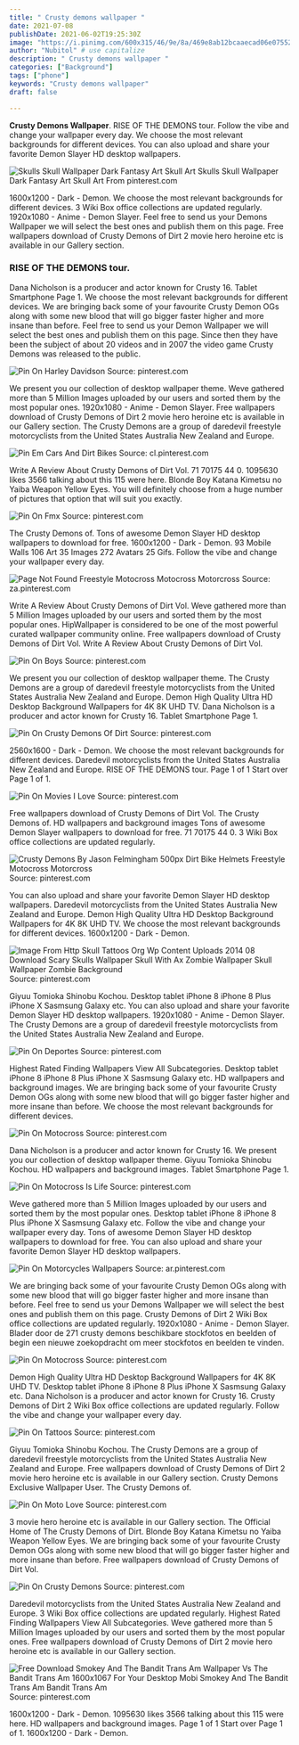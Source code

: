 ```yaml
---
title: " Crusty demons wallpaper "
date: 2021-07-08
publishDate: 2021-06-02T19:25:30Z
image: "https://i.pinimg.com/600x315/46/9e/8a/469e8ab12bcaaecad06e07552c256bf6.jpg"
author: "Nubitol" # use capitalize
description: " Crusty demons wallpaper "
categories: ["Background"]
tags: ["phone"]
keywords: "Crusty demons wallpaper"
draft: false

---
```



**Crusty Demons Wallpaper**. RISE OF THE DEMONS tour. Follow the vibe and change your wallpaper every day. We choose the most relevant backgrounds for different devices. You can also upload and share your favorite Demon Slayer HD desktop wallpapers.

![Skulls Skull Wallpaper Dark Fantasy Art Skull Art](https://i.pinimg.com/originals/45/8c/7e/458c7ebb64a561f1f56afec592becd75.jpg "Skulls Skull Wallpaper Dark Fantasy Art Skull Art")
Skulls Skull Wallpaper Dark Fantasy Art Skull Art From pinterest.com


1600x1200 - Dark - Demon. We choose the most relevant backgrounds for different devices. 3 Wiki Box office collections are updated regularly. 1920x1080 - Anime - Demon Slayer. Feel free to send us your Demons Wallpaper we will select the best ones and publish them on this page. Free wallpapers download of Crusty Demons of Dirt 2 movie hero heroine etc is available in our Gallery section.

### RISE OF THE DEMONS tour.

Dana Nicholson is a producer and actor known for Crusty 16. Tablet Smartphone Page 1. We choose the most relevant backgrounds for different devices. We are bringing back some of your favourite Crusty Demon OGs along with some new blood that will go bigger faster higher and more insane than before. Feel free to send us your Demon Wallpaper we will select the best ones and publish them on this page. Since then they have been the subject of about 20 videos and in 2007 the video game Crusty Demons was released to the public.


![Pin On Harley Davidson](https://i.pinimg.com/originals/89/35/14/89351445750823116e1a4fc4b11ce157.jpg "Pin On Harley Davidson")
Source: pinterest.com

We present you our collection of desktop wallpaper theme. Weve gathered more than 5 Million Images uploaded by our users and sorted them by the most popular ones. 1920x1080 - Anime - Demon Slayer. Free wallpapers download of Crusty Demons of Dirt 2 movie hero heroine etc is available in our Gallery section. The Crusty Demons are a group of daredevil freestyle motorcyclists from the United States Australia New Zealand and Europe.

![Pin Em Cars And Dirt Bikes](https://i.pinimg.com/originals/20/c0/73/20c0734c84663672b60d6e612f02ea99.jpg "Pin Em Cars And Dirt Bikes")
Source: cl.pinterest.com

Write A Review About Crusty Demons of Dirt Vol. 71 70175 44 0. 1095630 likes 3566 talking about this 115 were here. Blonde Boy Katana Kimetsu no Yaiba Weapon Yellow Eyes. You will definitely choose from a huge number of pictures that option that will suit you exactly.

![Pin On Fmx](https://i.pinimg.com/originals/4e/62/81/4e62815510346f9493c591895f7f239c.gif "Pin On Fmx")
Source: pinterest.com

The Crusty Demons of. Tons of awesome Demon Slayer HD desktop wallpapers to download for free. 1600x1200 - Dark - Demon. 93 Mobile Walls 106 Art 35 Images 272 Avatars 25 Gifs. Follow the vibe and change your wallpaper every day.

![Page Not Found Freestyle Motocross Motocross Motorcross](https://i.pinimg.com/originals/6a/0b/37/6a0b3775b5fab5d342a67da6b85ce4ad.jpg "Page Not Found Freestyle Motocross Motocross Motorcross")
Source: za.pinterest.com

Write A Review About Crusty Demons of Dirt Vol. Weve gathered more than 5 Million Images uploaded by our users and sorted them by the most popular ones. HipWallpaper is considered to be one of the most powerful curated wallpaper community online. Free wallpapers download of Crusty Demons of Dirt Vol. Write A Review About Crusty Demons of Dirt Vol.

![Pin On Boys](https://i.pinimg.com/originals/72/2b/81/722b81ba38013234eaa22d7ab245bf37.gif "Pin On Boys")
Source: pinterest.com

We present you our collection of desktop wallpaper theme. The Crusty Demons are a group of daredevil freestyle motorcyclists from the United States Australia New Zealand and Europe. Demon High Quality Ultra HD Desktop Background Wallpapers for 4K 8K UHD TV. Dana Nicholson is a producer and actor known for Crusty 16. Tablet Smartphone Page 1.

![Pin On Crusty Demons Of Dirt](https://i.pinimg.com/originals/f0/a7/6d/f0a76dde4a399079573620d5429018f4.jpg "Pin On Crusty Demons Of Dirt")
Source: pinterest.com

2560x1600 - Dark - Demon. We choose the most relevant backgrounds for different devices. Daredevil motorcyclists from the United States Australia New Zealand and Europe. RISE OF THE DEMONS tour. Page 1 of 1 Start over Page 1 of 1.

![Pin On Movies I Love](https://i.pinimg.com/originals/e8/8d/cb/e88dcb3df1974c574b73e2faa3cf5d7a.jpg "Pin On Movies I Love")
Source: pinterest.com

Free wallpapers download of Crusty Demons of Dirt Vol. The Crusty Demons of. HD wallpapers and background images Tons of awesome Demon Slayer wallpapers to download for free. 71 70175 44 0. 3 Wiki Box office collections are updated regularly.

![Crusty Demons By Jason Felmingham 500px Dirt Bike Helmets Freestyle Motocross Motorcross](https://i.pinimg.com/originals/a5/4f/05/a54f0558f68da85fc3a60d8ae885e5da.jpg "Crusty Demons By Jason Felmingham 500px Dirt Bike Helmets Freestyle Motocross Motorcross")
Source: pinterest.com

You can also upload and share your favorite Demon Slayer HD desktop wallpapers. Daredevil motorcyclists from the United States Australia New Zealand and Europe. Demon High Quality Ultra HD Desktop Background Wallpapers for 4K 8K UHD TV. We choose the most relevant backgrounds for different devices. 1600x1200 - Dark - Demon.

![Image From Http Skull Tattoos Org Wp Content Uploads 2014 08 Download Scary Skulls Wallpaper Skull With Ax Zombie Wallpaper Skull Wallpaper Zombie Background](https://i.pinimg.com/originals/95/1f/41/951f41d0be498602a85e703645fc1776.jpg "Image From Http Skull Tattoos Org Wp Content Uploads 2014 08 Download Scary Skulls Wallpaper Skull With Ax Zombie Wallpaper Skull Wallpaper Zombie Background")
Source: pinterest.com

Giyuu Tomioka Shinobu Kochou. Desktop tablet iPhone 8 iPhone 8 Plus iPhone X Sasmsung Galaxy etc. You can also upload and share your favorite Demon Slayer HD desktop wallpapers. 1920x1080 - Anime - Demon Slayer. The Crusty Demons are a group of daredevil freestyle motorcyclists from the United States Australia New Zealand and Europe.

![Pin On Deportes](https://i.pinimg.com/originals/76/73/74/7673740253c46e09010a8be9de77c7f7.jpg "Pin On Deportes")
Source: pinterest.com

Highest Rated Finding Wallpapers View All Subcategories. Desktop tablet iPhone 8 iPhone 8 Plus iPhone X Sasmsung Galaxy etc. HD wallpapers and background images. We are bringing back some of your favourite Crusty Demon OGs along with some new blood that will go bigger faster higher and more insane than before. We choose the most relevant backgrounds for different devices.

![Pin On Motocross](https://i.pinimg.com/736x/f2/2c/8e/f22c8ebbd60d96041e795c9abf76a577--motocross-riders-sinclair.jpg "Pin On Motocross")
Source: pinterest.com

Dana Nicholson is a producer and actor known for Crusty 16. We present you our collection of desktop wallpaper theme. Giyuu Tomioka Shinobu Kochou. HD wallpapers and background images. Tablet Smartphone Page 1.

![Pin On Motocross Is Life](https://i.pinimg.com/originals/cc/50/12/cc50121b2c27814100a918ae4cf72e84.jpg "Pin On Motocross Is Life")
Source: pinterest.com

Weve gathered more than 5 Million Images uploaded by our users and sorted them by the most popular ones. Desktop tablet iPhone 8 iPhone 8 Plus iPhone X Sasmsung Galaxy etc. Follow the vibe and change your wallpaper every day. Tons of awesome Demon Slayer HD desktop wallpapers to download for free. You can also upload and share your favorite Demon Slayer HD desktop wallpapers.

![Pin On Motorcycles Wallpapers](https://i.pinimg.com/originals/a7/40/d5/a740d57334a298e6af0f255f2affd218.png "Pin On Motorcycles Wallpapers")
Source: ar.pinterest.com

We are bringing back some of your favourite Crusty Demon OGs along with some new blood that will go bigger faster higher and more insane than before. Feel free to send us your Demons Wallpaper we will select the best ones and publish them on this page. Crusty Demons of Dirt 2 Wiki Box office collections are updated regularly. 1920x1080 - Anime - Demon Slayer. Blader door de 271 crusty demons beschikbare stockfotos en beelden of begin een nieuwe zoekopdracht om meer stockfotos en beelden te vinden.

![Pin On Motocross](https://i.pinimg.com/originals/31/03/ea/3103ea145162459b1814f2218a665a7f.jpg "Pin On Motocross")
Source: pinterest.com

Demon High Quality Ultra HD Desktop Background Wallpapers for 4K 8K UHD TV. Desktop tablet iPhone 8 iPhone 8 Plus iPhone X Sasmsung Galaxy etc. Dana Nicholson is a producer and actor known for Crusty 16. Crusty Demons of Dirt 2 Wiki Box office collections are updated regularly. Follow the vibe and change your wallpaper every day.

![Pin On Tattoos](https://i.pinimg.com/originals/56/74/01/5674015648681d472fb7febef74cf67a.jpg "Pin On Tattoos")
Source: pinterest.com

Giyuu Tomioka Shinobu Kochou. The Crusty Demons are a group of daredevil freestyle motorcyclists from the United States Australia New Zealand and Europe. Free wallpapers download of Crusty Demons of Dirt 2 movie hero heroine etc is available in our Gallery section. Crusty Demons Exclusive Wallpaper User. The Crusty Demons of.

![Pin On Moto Love](https://i.pinimg.com/originals/d9/ae/09/d9ae09e919849dc59694594e63092661.jpg "Pin On Moto Love")
Source: pinterest.com

3 movie hero heroine etc is available in our Gallery section. The Official Home of The Crusty Demons of Dirt. Blonde Boy Katana Kimetsu no Yaiba Weapon Yellow Eyes. We are bringing back some of your favourite Crusty Demon OGs along with some new blood that will go bigger faster higher and more insane than before. Free wallpapers download of Crusty Demons of Dirt Vol.

![Pin On Crusty Demons](https://i.pinimg.com/originals/52/68/94/526894725fd0d2e1d7ebf485e9aadba0.jpg "Pin On Crusty Demons")
Source: pinterest.com

Daredevil motorcyclists from the United States Australia New Zealand and Europe. 3 Wiki Box office collections are updated regularly. Highest Rated Finding Wallpapers View All Subcategories. Weve gathered more than 5 Million Images uploaded by our users and sorted them by the most popular ones. Free wallpapers download of Crusty Demons of Dirt 2 movie hero heroine etc is available in our Gallery section.

![Free Download Smokey And The Bandit Trans Am Wallpaper Vs The Bandit Trans Am 1600x1067 For Your Desktop Mobi Smokey And The Bandit Trans Am Bandit Trans Am](https://i.pinimg.com/600x315/46/9e/8a/469e8ab12bcaaecad06e07552c256bf6.jpg "Free Download Smokey And The Bandit Trans Am Wallpaper Vs The Bandit Trans Am 1600x1067 For Your Desktop Mobi Smokey And The Bandit Trans Am Bandit Trans Am")
Source: pinterest.com

1600x1200 - Dark - Demon. 1095630 likes 3566 talking about this 115 were here. HD wallpapers and background images. Page 1 of 1 Start over Page 1 of 1. 1600x1200 - Dark - Demon.

